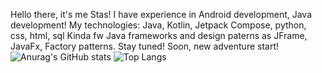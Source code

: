 Hello there, it's me Stas! 
I have experience in Android development, Java development!
My technologies: Java, Kotlin, Jetpack Compose, python, css, html, sql
Kinda fw Java frameworks and design paterns as JFrame, JavaFx, Factory patterns.
Stay tuned! Soon, new adventure start!
![Anurag's GitHub stats](https://github-readme-stats.vercel.app/api?username=StasBd&show_icons=true&theme=radical) 
![Top Langs](https://github-readme-stats.vercel.app/api/top-langs/?username=StasBd&layout=compact&theme=dark)
